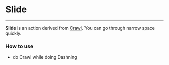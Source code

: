 # Slide

---

**Slide** is an action derived from [Crawl](crawl.md). You can go through narrow space quickly.

### How to use

- do Crawl while doing Dashning
